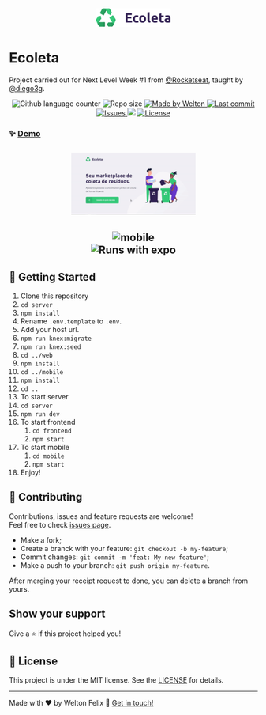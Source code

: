 <h1 align="center">
  <a target="blank" href="https://ecoleta-web.netlify.com/">
    <img alt="Ecoleta" title="Acesse o site" src="./logo.svg" width="30%" />
  </a>
</h1>

# Ecoleta
Project carried out for Next Level Week #1 from [@Rocketseat](https://github.com/rocketseat), taught by [@diego3g](https://github.com/diego3g).
<p align="center">
  <img alt="Github language counter" src="https://img.shields.io/github/languages/count/weltonfelix/ecoleta?color=%2304D361">

  <img alt="Repo size" src="https://img.shields.io/github/repo-size/weltonfelix/ecoleta">
	
  <a href="https://www.github.com/weltonfelix">
    <img alt="Made by Welton" src="https://img.shields.io/badge/Made%20by-Welton-%2304D361">
  </a>

  <a href="https://github.com/welton/nlw1-booster/commits/master">
    <img alt="Last commit" src="https://img.shields.io/github/last-commit/weltonfelix/ecoleta">
  </a>

  <a href="https://github.com/weltonfelix/nlw1-booster/issues">
    <img alt="Issues" src="https://img.shields.io/github/issues/weltonfelix/ecoleta">
  </a>
<a aria-label="Completo">
    <img src="https://img.shields.io/badge/Next Level Week-done-green?logo=data:image/png;base64,iVBORw0KGgoAAAANSUhEUgAAABAAAAAQCAMAAAAoLQ9TAAAALVBMVEVHcExxWsF0XMJzXMJxWcFsUsD///9jRrzY0u6Xh9Gsn9n39fyMecy0qd2bjNJWBT0WAAAABHRSTlMA2Do606wF2QAAAGlJREFUGJVdj1cWwCAIBLEsRU3uf9xobDH8+GZwUYi8i6ucJwrxKE+7D0G9Q4vlYqtmCSjndr4CgCgzlyFgfKfKCVO0LrPKjmiqMxGXkJwNnXskqWG+1oSM+BSwD8f29YLNjvx/OQrn+g99oQSoNmt3PgAAAABJRU5ErkJggg=="></img>
  </a>
  <a href="https://github.com/weltonfelix/ecoleta/blob/master/LICENSE" target="_blank">
    <img alt="License" src="https://img.shields.io/badge/license-MIT-brightgreen"/>
  </a>
</p>

### ✨ [Demo](ecoleta-web.netlify.app)

<h2 align='center'>
      <img title="Web" alt="web" src="./gif-web.gif" width="50%">
</h2>      
<h2 align='center'>
      <img title="Mobile" alt="mobile" src="./gif-mobile.gif" width="25%">
	<br>
	<img title="Runs with expo" alt="Runs with expo" src="https://img.shields.io/badge/Runs%20with%20Expo-000.svg?style=flat-square&logo=EXPO&labelColor=f3f3f3&logoColor=000">
</h2>

## :notebook: Getting Started
1. Clone this repository
2. `cd server`
3. `npm install`
4. Rename `.env.template` to `.env`.
5. Add your host url.
6. `npm run knex:migrate`
7. `npm run knex:seed`
8. `cd ../web`
9. `npm install`
10. `cd ../mobile`
11. `npm install`
12. `cd ..`
13. To start server
   1. `cd server`
   2. `npm run dev`
14. To start frontend
    1. `cd frontend`
    2. `npm start`
15. To start mobile
    1. `cd mobile`
    2. `npm start`
16. Enjoy!

## 🤝 Contributing

Contributions, issues and feature requests are welcome!<br />Feel free to check [issues page](https://github.com/weltonfelix/ecoleta/issues). 
- Make a fork;
- Create a branck with your feature: `git checkout -b my-feature`;
- Commit changes: `git commit -m 'feat: My new feature'`;
- Make a push to your branch: `git push origin my-feature`.

After merging your receipt request to done, you can delete a branch from yours.

## Show your support

Give a ⭐️ if this project helped you!

## 📝 License

This project is under the MIT license. See the [LICENSE](LICENSE.md) for details.

***
Made with ♥ by Welton Felix :wave: [Get in touch!](mailto:contato.weltonf@gmail.com)
